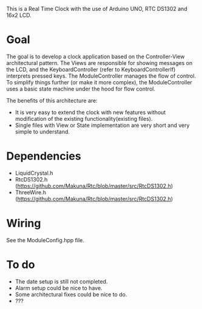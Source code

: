 
This is a Real Time Clock with the use of Arduino UNO, RTC DS1302 and 16x2 LCD.

# Goal

The goal is to develop a clock application based on the Controller-View architectural pattern.
The Views are responsible for showing messages on the LCD, and the KeyboardController (refer to KeyboardControllerIf) interprets pressed keys.
The ModuleController manages the flow of control. To simplify things further (or make it more complex),
the ModuleController uses a basic state machine under the hood for flow control.

The benefits of this architecture are:
- It is very easy to extend the clock with new features without modification of the existing functionality(existing files).
- Single files with View or State implementation are very short and very simple to understand.

# Dependencies
- LiquidCrystal.h
- RtcDS1302.h (https://github.com/Makuna/Rtc/blob/master/src/RtcDS1302.h)
- ThreeWire.h (https://github.com/Makuna/Rtc/blob/master/src/RtcDS1302.h)

# Wiring

See the ModuleConfig.hpp file.

# To do

- The date setup is still not completed.
- Alarm setup could be nice to have.
- Some architectural fixes could be nice to do.
- ???


